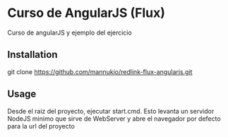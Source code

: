 # Curso de AngularJS (Flux)

Curso de angularJS y ejemplo del ejercicio

## Installation

git clone https://github.com/mannukio/redlink-flux-angularjs.git

## Usage

Desde el raiz del proyecto, ejecutar start.cmd. Esto levanta un servidor NodeJS minimo que sirve de WebServer y abre el navegador por defecto para la url del proyecto

